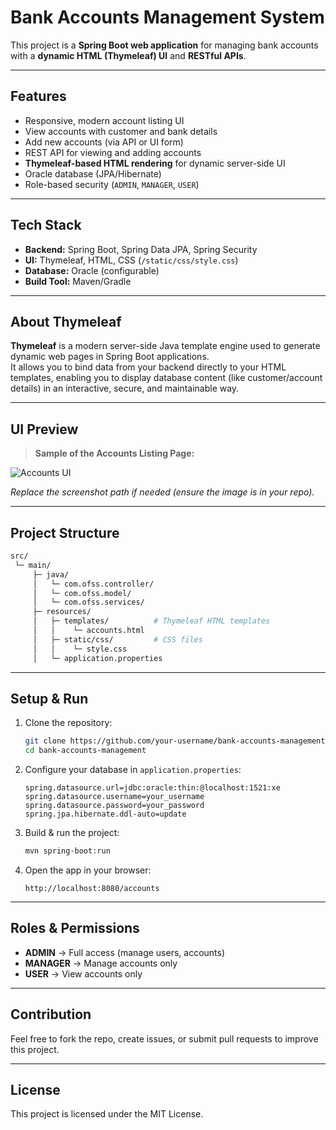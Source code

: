 # Bank Accounts Management System

This project is a **Spring Boot web application** for managing bank accounts with a **dynamic HTML (Thymeleaf) UI** and **RESTful APIs**.

---

## Features
- Responsive, modern account listing UI  
- View accounts with customer and bank details  
- Add new accounts (via API or UI form)  
- REST API for viewing and adding accounts  
- **Thymeleaf-based HTML rendering** for dynamic server-side UI  
- Oracle database (JPA/Hibernate)  
- Role-based security (`ADMIN`, `MANAGER`, `USER`)  

---

## Tech Stack
- **Backend:** Spring Boot, Spring Data JPA, Spring Security  
- **UI:** Thymeleaf, HTML, CSS (`/static/css/style.css`)  
- **Database:** Oracle (configurable)  
- **Build Tool:** Maven/Gradle  

---

## About Thymeleaf
**Thymeleaf** is a modern server-side Java template engine used to generate dynamic web pages in Spring Boot applications.  
It allows you to bind data from your backend directly to your HTML templates, enabling you to display database content (like customer/account details) in an interactive, secure, and maintainable way.

---

## UI Preview
> **Sample of the Accounts Listing Page:**  

![Accounts UI](./Screenshot-2025-10-02-194904.png)  

*Replace the screenshot path if needed (ensure the image is in your repo).*  

---

## Project Structure
```bash
src/
 └─ main/
     ├─ java/
     │   └─ com.ofss.controller/
     │   └─ com.ofss.model/
     │   └─ com.ofss.services/
     ├─ resources/
     │   ├─ templates/          # Thymeleaf HTML templates
     │   │    └─ accounts.html
     │   ├─ static/css/         # CSS files
     │   │    └─ style.css
     │   └─ application.properties
```

---

## Setup & Run
1. Clone the repository:
   ```bash
   git clone https://github.com/your-username/bank-accounts-management.git
   cd bank-accounts-management
   ```

2. Configure your database in `application.properties`:
   ```properties
   spring.datasource.url=jdbc:oracle:thin:@localhost:1521:xe
   spring.datasource.username=your_username
   spring.datasource.password=your_password
   spring.jpa.hibernate.ddl-auto=update
   ```

3. Build & run the project:
   ```bash
   mvn spring-boot:run
   ```

4. Open the app in your browser:
   ```
   http://localhost:8080/accounts
   ```

---

## Roles & Permissions
- **ADMIN** → Full access (manage users, accounts)  
- **MANAGER** → Manage accounts only  
- **USER** → View accounts only  

---

## Contribution
Feel free to fork the repo, create issues, or submit pull requests to improve this project.  

---

## License
This project is licensed under the MIT License.  
